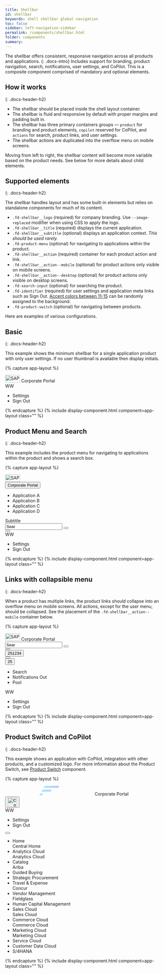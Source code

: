 ```yaml
---
title: Shellbar
id: shellbar
keywords: shell shellbar global navigation
toc: false
sidebar: left-navigation-sidebar
permalink: /components/shellbar.html
folder: components
summary:
---
```


The shellbar offers consistent, responsive navigation across all products and applications.
{: .docs-intro}
Includes support for branding, product navigation, search, notifications, user settings, and CoPilot. This is a composite component comprised of mandatory and optional elements.

## How it works
{: .docs-header-h2}


- The shellbar should be placed inside the shell layout container.
- The shellbar is fluid and responsive by default with proper margins and padding built in.
- The shellbar has three primary containers groups — `product` for branding and product elements, `copilot` reserved for CoPilot, and `actions` for search, product links, and user settings.
- The shellbar actions are duplicated into the overflow menu on mobile screens.

Moving from left to right, the shellbar content will become more variable based on the product needs. See below for more details about child elements.

## Supported elements
{: .docs-header-h2}

The shellbar handles layout and has some built-in elements but relies on standalone components for much of its content.

* `.fd-shellbar__logo` (required) for company branding. Use `--image-replaced` modifier when using CSS to apply the logo.
* `.fd-shellbar__title` (required) displays the current application.
* `.fd-shellbar__subtitle` (optional) displays an application context. _This should be used rarely._
* `.fd-product-menu` (optional) for navigating to applications within the product.
* `.fd-shellbar__action` (required) container for each product action and link.
* `.fd-shellbar__action--mobile` (optional) for product actions only visible on mobile screens.
* `.fd-shellbar__action--desktop` (optional) for product actions only visible on desktop screens.
* `.fd-search-input` (optional) for searching the product.
* `.fd-identifier` (required) for user settings and application meta links such as Sign Out. [Accent colors between 11-15]({{site.baseurl}}/foundation/colors.html#accent) can be randomly assigned to the background.
* `.fd-product-switch` (optional) for navigating between products.

Here are examples of various configurations.

## Basic
{: .docs-header-h2}

This example shows the minimum shellbar for a single application product with only user settings. If no user thumbnail is available then display initials.

{% capture app-layout %}
<div class="fd-shellbar">
  <div class="fd-shellbar__group fd-shellbar__group--product">
    <span class="fd-shellbar__logo"><img src="//unpkg.com/fundamental-styles/dist/images/sap-logo.png" srcset="//unpkg.com/fundamental-styles/dist/images/sap-logo@2x.png 1x, //unpkg.com/fundamental-styles/dist/images/sap-logo@3x.png 2x, //unpkg.com/fundamental-styles/dist/images/sap-logo@4x.png 3x" width="48" height="24" alt="SAP"></span>
  <span class="fd-shellbar__title">Corporate Portal</span>
  </div>
  <div class="fd-shellbar__group fd-shellbar__group--actions">
    <div class="fd-shellbar__action">
      <div class="fd-popover fd-popover--right">
        <div class="fd-popover__control">
          <div class="fd-button fd-shellbar__button fd-user-menu__control" aria-controls="WV3AY276" aria-expanded="false" aria-haspopup="true" role="button">
            <span class="fd-identifier fd-identifier--xs fd-identifier--circle">WW</span>
          </div>
        </div>
        <div class="fd-popover__body fd-popover__body--no-arrow fd-popover__body--right" aria-hidden="true" id="WV3AY276">
          <nav class="fd-menu fd-menu--dropdown">
            <ul class="fd-menu__list">
              <li class="fd-menu__item">
                <a role="button" class="fd-menu__link">
                  <span class="fd-menu__title">Settings</span>
                </a>
              </li>
              <li class="fd-menu__item">
                <a role="button" class="fd-menu__link">
                  <span class="fd-menu__title">Sign Out</span>
                </a>
              </li>
            </ul>
          </nav>
        </div>
      </div>
    </div>
  </div>
</div>
{% endcapture %}
{% include display-component.html component=app-layout class="" %}


## Product Menu and Search
{: .docs-header-h2}

This example includes the product menu for navigating to applications within the product and shows a search box.


{% capture app-layout %}
<div class="fd-shellbar">
  <div class="fd-shellbar__group fd-shellbar__group--product">
    <span class="fd-shellbar__logo">
      <img src="//unpkg.com/fundamental-styles/dist/images/sap-logo.png" srcset="//unpkg.com/fundamental-styles/dist/images/sap-logo@2x.png 1x, //unpkg.com/fundamental-styles/dist/images/sap-logo@3x.png 2x, //unpkg.com/fundamental-styles/dist/images/sap-logo@4x.png 3x" width="48" height="24" alt="SAP">
    </span>
    <div class="fd-popover">
      <div class="fd-popover__control">
        <button class="fd-button fd-button--transparent fd-button--menu fd-shellbar__button--menu" aria-controls="9GLB26941" aria-haspopup="true" aria-expanded="false">
          <span class="fd-shellbar__title">Corporate Portal</span>
        </button>
      </div>
      <div class="fd-popover__body fd-popover__body--no-arrow" aria-hidden="true" id="9GLB26941">
        <nav class="fd-menu fd-menu--dropdown">
          <ul class="fd-menu__list">
            <li class="fd-menu__item">
              <a role="button" class="fd-menu__link">
                <span class="fd-menu__title">Application A</span>
              </a>
            </li>
            <li class="fd-menu__item">
              <a role="button" class="fd-menu__link">
                <span class="fd-menu__title">Application B</span>
              </a>
            </li>
            <li class="fd-menu__item">
              <a role="button" class="fd-menu__link">
                <span class="fd-menu__title">Application C</span>
              </a>
            </li>
            <li class="fd-menu__item">
              <a role="button" class="fd-menu__link">
                <span class="fd-menu__title">Application D</span>
              </a>
            </li>
          </ul>
        </nav>
      </div>
    </div>
	<div class="fd-shellbar__subtitle">Subtitle</div>
  </div>
  <div class="fd-shellbar__group fd-shellbar__group--actions">
    <div class="fd-shellbar__action fd-shellbar__action--desktop">    
      <div class="fd-popover__control">
        <div aria-label="Image label" aria-controls="F4GcX348b" aria-expanded="false" aria-haspopup="true">
          <div class="fd-input-group fd-shellbar__input-group">
            <input type="text" class="fd-input fd-input-group__input fd-shellbar__input-group__input" id="F4GcX348b1" value="Sear" placeholder="Search...">
            <span class="fd-input-group__addon fd-shellbar__input-group__addon fd-input-group__addon--button">
              <button class="fd-shellbar__button fd-button sap-icon--decline"></button>
            </span>
          </div>
        </div>
      </div>
    </div>
    <div class="fd-shellbar__action fd-shellbar__action--desktop">
      <button class="fd-button fd-shellbar__button sap-icon--search" aria-label="Search"></button>
    </div>
    <div class="fd-shellbar__action">
      <div class="fd-popover fd-popover--right">
        <div class="fd-popover__control">
          <div class="fd-button fd-shellbar__button fd-user-menu__control" aria-controls="ZY3AY276" aria-expanded="false" aria-haspopup="true" role="button">
            <span class="fd-identifier fd-identifier--xs fd-identifier--circle fd-identifier--thumbnail" style="background-image: url('https://placeimg.com/400/400/nature');" aria-label="William Wallingham">WW</span>
          </div>
        </div>
        <div class="fd-popover__body fd-popover__body--no-arrow fd-popover__body--right" aria-hidden="true" id="ZY3AY276">
          <nav class="fd-menu fd-menu--dropdown">
            <ul class="fd-menu__list">
              <li class="fd-menu__item">
                <a role="button" class="fd-menu__link">
                  <span class="fd-menu__title">Settings</span>
                </a>
              </li>
              <li class="fd-menu__item">
                <a role="button" class="fd-menu__link">
                  <span class="fd-menu__title">Sign Out</span>
                </a>
              </li>
            </ul>
          </nav>
        </div>
      </div>
    </div>
  </div>
</div>
{% endcapture %}
{% include display-component.html component=app-layout class="" %}

## Links with collapsible menu
{: .docs-header-h2}

When a product has multiple links, the product links should collapse into an overflow menu on mobile screens. All actions, except for the user menu, should be collapsed. See the placement of the `.fd-shellbar__action--mobile` container below.

{% capture app-layout %}
<div class="fd-shellbar">
  <div class="fd-shellbar__group fd-shellbar__group--product">
    <span class="fd-shellbar__logo"><img src="//unpkg.com/fundamental-styles/dist/images/sap-logo.png" srcset="//unpkg.com/fundamental-styles/dist/images/sap-logo@2x.png 1x, //unpkg.com/fundamental-styles/dist/images/sap-logo@3x.png 2x, //unpkg.com/fundamental-styles/dist/images/sap-logo@4x.png 3x" width="48" height="24" alt="SAP"></span>
  <span class="fd-shellbar__title">Corporate Portal</span>
  </div>
  <div class="fd-shellbar__group fd-shellbar__group--actions">
    <div class="fd-shellbar__action fd-shellbar__action--desktop">    
      <div class="fd-popover__control">
        <div aria-label="Image label" aria-controls="UIO6J688" aria-expanded="false" aria-haspopup="true">
          <div class="fd-input-group fd-shellbar__input-group">
            <input type="text" class="fd-input fd-input-group__input fd-shellbar__input-group__input" id="UIO6J6881" value="Sear" placeholder="Search...">
            <span class="fd-input-group__addon fd-shellbar__input-group__addon fd-input-group__addon--button">
              <button class="fd-shellbar__button fd-button sap-icon--navigation-down-arrow"></button>
            </span>
          </div>
        </div>
      </div>
    </div>
    <div class="fd-shellbar__action fd-shellbar__action--desktop">
      <button class="fd-button fd-shellbar__button sap-icon--search" aria-label="Search"></button>
    </div>
      <div class="fd-shellbar__action fd-shellbar__action--desktop">
        <button class="fd-button fd-shellbar__button sap-icon--bell" aria-label="Notifications">
        <span class="fd-counter fd-counter--notification fd-shellbar__counter--notification" aria-label="Unread count">251234</span></button>
      </div>
      <div class="fd-shellbar__action fd-shellbar__action--desktop">
        <button class="fd-button fd-shellbar__button sap-icon--pool" aria-label="Pool"></button>
      </div>
      <div class="fd-shellbar__action fd-shellbar__action--mobile">
        <div class="fd-shellbar-collapse">
          <div class="fd-popover fd-popover--right">
            <div class="fd-popover__control">
              <div class="fd-shellbar-collapse--control" aria-controls="CWaGX278" aria-expanded="false" aria-haspopup="true" role="button">
                <button class="fd-button fd-shellbar__button sap-icon--overflow" aria-controls="undefined" aria-haspopup="true" aria-expanded="false">
                <span class="fd-counter fd-counter--notification fd-shellbar__counter--notification" aria-label="Unread count">25</span></button>
              </div>
            </div>
            <div class="fd-popover__body fd-popover__body--no-arrow fd-popover__body--right" aria-hidden="true" id="CWaGX278">
              <nav class="fd-menu fd-menu--dropdown">
                <ul class="fd-menu__list">
                  <li class="fd-menu__item">
                    <a role="button" class="fd-menu__link">
                      <span class="fd-menu__title">Search</span>
                    </a>
                  </li>
                  <li class="fd-menu__item">
                    <a role="button" class="fd-menu__link">
                      <span class="fd-menu__title">Notifications Out</span>
                    </a>
                  </li>
                  <li class="fd-menu__item">
                    <a role="button" class="fd-menu__link">
                      <span class="fd-menu__title">Pool</span>
                    </a>
                  </li>
                </ul>
              </nav>
            </div>
          </div>
        </div>
      </div>
      <div class="fd-shellbar__action">
        <div class="fd-popover fd-popover--right">
          <div class="fd-popover__control">
            <div class="fd-button fd-shellbar__button fd-user-menu__control" aria-controls="DD35G276" aria-expanded="false" aria-haspopup="true" role="button">
              <span class="fd-identifier fd-identifier--xs fd-identifier--circle fd-shellbar__identifier--circle">WW</span>
            </div>
          </div>
          <div class="fd-popover__body fd-popover__body--no-arrow fd-popover__body--right" aria-hidden="true" id="DD35G276">
            <nav class="fd-menu fd-menu--dropdown">
              <ul class="fd-menu__list">
                <li class="fd-menu__item">
                  <a role="button" class="fd-menu__link">
                    <span class="fd-menu__title">Settings</span>
                  </a>
                </li>
                <li class="fd-menu__item">
                  <a role="button" class="fd-menu__link">
                    <span class="fd-menu__title">Sign Out</span>
                  </a>
                </li>
              </ul>
          </nav>
          </div>
        </div>
      </div>
    </div>
  </div>
</div>
{% endcapture %}
{% include display-component.html component=app-layout class="" %}

## Product Switch and CoPilot
{: .docs-header-h2}

This example shows an application with CoPilot, integration with other products, and a customized logo.
For more information about the Product Switch, see [Product Switch](product-switch.html) component.

{% capture app-layout %}

<div class="fd-shellbar">
  <div class="fd-shellbar__group fd-shellbar__group--product">
    <span class="fd-shellbar__logo">
      <svg style="height: 32px;" width="286" height="143" viewBox="0 0 286 143" xmlns="http://www.w3.org/2000/svg"><defs><linearGradient x1="-91.234%" y1="50%" x2="98.574%" y2="50%" id="a"><stop stop-color="#32B79D" stop-opacity=".59" offset="0%"/><stop stop-color="#33EAFF" stop-opacity=".59" offset="35.525%"/><stop stop-color="#7FCAFF" stop-opacity=".59" offset="73.603%"/><stop stop-color="#84A2FF" stop-opacity=".59" offset="100%"/></linearGradient></defs><g transform="translate(-19)" fill="url(#a)" fill-rule="evenodd"><path d="M114.232.963h190.464c0 16.966-13.754 30.72-30.72 30.72H83.512c0-16.966 13.754-30.72 30.72-30.72zM80.44 56.259h116.736c0 16.966-13.754 30.72-30.72 30.72H49.72c0-16.966 13.754-30.72 30.72-30.72zM49.72 111.555h18.432c0 16.966-13.754 30.72-30.72 30.72H19c0-16.966 13.754-30.72 30.72-30.72z"/></g></svg>
    </span>
    <span class="fd-shellbar__title">Corporate Portal</span>
  </div>
  <div class="fd-shellbar__group fd-shellbar__group--copilot">
    <button class="fd-button fd-shellbar__button"><img src="//unpkg.com/fundamental-styles/dist/images/copilot.png" alt="CoPilot" height="30" width="30" /></button>
  </div>
  <div class="fd-shellbar__group fd-shellbar__group--actions">
      <div class="fd-shellbar__action">
        <div class="fd-popover fd-popover--right">
          <div class="fd-popover__control">
            <div class="fd-button fd-shellbar__button fd-user-menu__control" aria-controls="MKFAY276" aria-expanded="false" aria-haspopup="true" role="button">
              <span class="fd-identifier fd-identifier--xs fd-identifier--circle fd-identifier--thumbnail" style="background-image: url('https://placeimg.com/400/400/nature');" aria-label="William Wallingham">WW</span>
            </div>
          </div>
          <div class="fd-popover__body fd-popover__body--no-arrow fd-popover__body--right" aria-hidden="true" id="MKFAY276">
            <nav class="fd-menu fd-menu--dropdown">
              <ul class="fd-menu__list">
                <li class="fd-menu__item">
                  <a role="button" class="fd-menu__link">
                    <span class="fd-menu__title">Settings</span>
                  </a>
                </li>
                <li class="fd-menu__item">
                  <a role="button" class="fd-menu__link">
                    <span class="fd-menu__title">Sign Out</span>
                  </a>
                </li>
              </ul>
            </nav>
          </div>
        </div>
      </div>
      <div class="fd-shellbar__action fd-shellbar__action--desktop">
        <div class="fd-product-switch">
            <div class="fd-popover fd-popover--right">
                <div class="fd-popover__control">
                    <button class="fd-button fd-button--transparent fd-popover__control fd-product-switch__control sap-icon--grid" 
                        aria-label="Image label" 
                        aria-controls="product-switch-body" 
                        aria-expanded="false" 
                        aria-haspopup="true">
                    </button>
                </div>
                <div class="fd-popover__body fd-popover__body--right" aria-hidden="true" id="product-switch-body">
                    <div class="fd-product-switch__body">
                        <ul class="fd-product-switch__list">
                            <li class="fd-product-switch__item">
                                <div class="fd-product-switch__icon sap-icon--home"></div>
                                <div class="fd-product-switch__text">
                                    <div class="fd-product-switch__title">Home</div>
                                    <div class="fd-product-switch__subtitle">Central Home</div>
                                </div>
                            </li>
                            <li class="fd-product-switch__item selected">
                                <div class="fd-product-switch__icon sap-icon--business-objects-experience"></div>
                                <div class="fd-product-switch__text">
                                    <div class="fd-product-switch__title">Analytics Cloud</div>
                                    <div class="fd-product-switch__subtitle">Analytics Cloud</div>
                                </div>
                            </li>
                            <li class="fd-product-switch__item">
                                <div class="fd-product-switch__icon sap-icon--contacts"></div>
                                <div class="fd-product-switch__text">
                                    <div class="fd-product-switch__title">Catalog</div>
                                    <div class="fd-product-switch__subtitle">Ariba</div>
                                </div>
                            </li>
                            <li class="fd-product-switch__item">
                                <div class="fd-product-switch__icon sap-icon--credit-card"></div>
                                <div class="fd-product-switch__text">
                                    <div class="fd-product-switch__title">Guided Buying</div>
                                </div>
                            </li>
                            <li class="fd-product-switch__item">
                                <div class="fd-product-switch__icon sap-icon--cart-3"></div>
                                <div class="fd-product-switch__text">
                                    <div class="fd-product-switch__title">Strategic Procurement</div>
                                </div>
                            </li>
                            <li class="fd-product-switch__item">
                                <div class="fd-product-switch__icon sap-icon--flight"></div>
                                <div class="fd-product-switch__text">
                                    <div class="fd-product-switch__title">Travel & Expense</div>
                                    <div class="fd-product-switch__subtitle">Concur</div>
                                </div>
                            </li>
                            <li class="fd-product-switch__item">
                                <div class="fd-product-switch__icon sap-icon--shipping-status"></div>
                                <div class="fd-product-switch__text">
                                    <div class="fd-product-switch__title">Vendor Management</div>
                                    <div class="fd-product-switch__subtitle">Fieldglass</div>
                                </div>
                            </li>
                            <li class="fd-product-switch__item">
                                <div class="fd-product-switch__icon sap-icon--customer"></div>
                                <div class="fd-product-switch__text">
                                    <div class="fd-product-switch__title">Human Capital Management</div>
                                </div>
                            </li>
                            <li class="fd-product-switch__item">
                                <div class="fd-product-switch__icon sap-icon--sales-notification"></div>
                                <div class="fd-product-switch__text">
                                    <div class="fd-product-switch__title">Sales Cloud</div>
                                    <div class="fd-product-switch__subtitle">Sales Cloud</div>
                                </div>
                            </li>
                            <li class="fd-product-switch__item">
                                <div class="fd-product-switch__icon sap-icon--retail-store"></div>
                                <div class="fd-product-switch__text">
                                    <div class="fd-product-switch__title">Commerce Cloud</div>
                                    <div class="fd-product-switch__subtitle">Commerce Cloud</div>
                                </div>
                            </li>
                            <li class="fd-product-switch__item">
                                <div class="fd-product-switch__icon sap-icon--marketing-campaign"></div>
                                <div class="fd-product-switch__text">
                                    <div class="fd-product-switch__title">Marketing Cloud</div>
                                    <div class="fd-product-switch__subtitle">Marketing Cloud</div>
                                </div>
                            </li>
                            <li class="fd-product-switch__item">
                                <div class="fd-product-switch__icon sap-icon--family-care"></div>
                                <div class="fd-product-switch__text">
                                    <div class="fd-product-switch__title">Service Cloud</div>
                                </div>
                            </li>
                            <li class="fd-product-switch__item">
                                <div class="fd-product-switch__icon sap-icon--customer-briefing"></div>
                                <div class="fd-product-switch__text">
                                    <div class="fd-product-switch__title">Customer Data Cloud</div>
                                </div>
                            </li>
                            <li class="fd-product-switch__item">
                                <div class="fd-product-switch__icon sap-icon--batch-payments"></div>
                                <div class="fd-product-switch__text">
                                    <div class="fd-product-switch__title">S/4HANA</div>
                                </div>
                            </li>
                        </ul>
                    </div>
                </div>
            </div>
        </div>
      </div>
  </div>
</div>
{% endcapture %}
{% include display-component.html component=app-layout class="" %}
